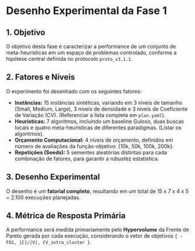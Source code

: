 # Desenho Experimental da Fase 1

## 1. Objetivo
O objetivo desta fase é caracterizar a performance de um conjunto de meta-heurísticas em um espaço de problemas controlado, conforme a hipótese central definida no protocolo `proto_v3.1.1`.

## 2. Fatores e Níveis
O experimento foi desenhado com os seguintes fatores:
- **Instâncias:** 15 instâncias sintéticas, variando em 3 níveis de tamanho (Small, Medium, Large), 3 níveis de densidade e 3 níveis de Coeficiente de Variação (CV). (Referenciar a lista completa em `plan.yaml`).
- **Heurísticas:** 7 algoritmos, incluindo um baseline Guloso, duas buscas locais e quatro meta-heurísticas de diferentes paradigmas. (Listar os algoritmos).
- **Orçamento Computacional:** 4 níveis de orçamento, definidos em número de avaliações da função-objetivo: {10k, 50k, 100k, 200k}.
- **Repetições (Seeds):** 5 sementes aleatórias distintas para cada combinação de fatores, para garantir a robustez estatística.

## 3. Desenho Experimental
O desenho é um **fatorial completo**, resultando em um total de 15 x 7 x 4 x 5 = 2.100 execuções planejadas.

## 4. Métrica de Resposta Primária
A performance será medida primariamente pelo **Hypervolume** da Frente de Pareto gerada por cada execução, considerando o vetor de objetivos `{ -FO1, |C|/|V|, CV_intra_cluster }`.
